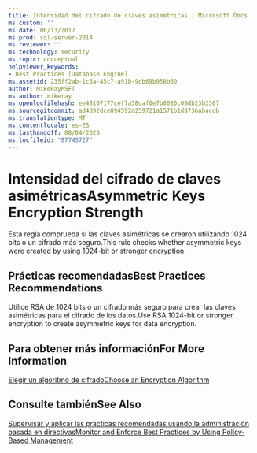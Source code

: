 ```yaml
---
title: Intensidad del cifrado de claves asimétricas | Microsoft Docs
ms.custom: ''
ms.date: 06/13/2017
ms.prod: sql-server-2014
ms.reviewer: ''
ms.technology: security
ms.topic: conceptual
helpviewer_keywords:
- Best Practices [Database Engine]
ms.assetid: 235ff2ab-1c5a-45c7-a91b-9db69b958b60
author: MikeRayMSFT
ms.author: mikeray
ms.openlocfilehash: ee48107177cef7a38daf0e7b0080c08db23b2367
ms.sourcegitcommit: ad4d92dce894592a259721a1571b1d8736abacdb
ms.translationtype: MT
ms.contentlocale: es-ES
ms.lasthandoff: 08/04/2020
ms.locfileid: "87745727"
---
```

# <a name="asymmetric-keys-encryption-strength"></a><span data-ttu-id="b80c2-102">Intensidad del cifrado de claves asimétricas</span><span class="sxs-lookup"><span data-stu-id="b80c2-102">Asymmetric Keys Encryption Strength</span></span>
  <span data-ttu-id="b80c2-103">Esta regla comprueba si las claves asimétricas se crearon utilizando 1024 bits o un cifrado más seguro.</span><span class="sxs-lookup"><span data-stu-id="b80c2-103">This rule checks whether asymmetric keys were created by using 1024-bit or stronger encryption.</span></span>  
  
## <a name="best-practices-recommendations"></a><span data-ttu-id="b80c2-104">Prácticas recomendadas</span><span class="sxs-lookup"><span data-stu-id="b80c2-104">Best Practices Recommendations</span></span>  
 <span data-ttu-id="b80c2-105">Utilice RSA de 1024 bits o un cifrado más seguro para crear las claves asimétricas para el cifrado de los datos.</span><span class="sxs-lookup"><span data-stu-id="b80c2-105">Use RSA 1024-bit or stronger encryption to create asymmetric keys for data encryption.</span></span>  
  
## <a name="for-more-information"></a><span data-ttu-id="b80c2-106">Para obtener más información</span><span class="sxs-lookup"><span data-stu-id="b80c2-106">For More Information</span></span>  
 [<span data-ttu-id="b80c2-107">Elegir un algoritmo de cifrado</span><span class="sxs-lookup"><span data-stu-id="b80c2-107">Choose an Encryption Algorithm</span></span>](../security/encryption/choose-an-encryption-algorithm.md)  
  
## <a name="see-also"></a><span data-ttu-id="b80c2-108">Consulte también</span><span class="sxs-lookup"><span data-stu-id="b80c2-108">See Also</span></span>  
 [<span data-ttu-id="b80c2-109">Supervisar y aplicar las prácticas recomendadas usando la administración basada en directivas</span><span class="sxs-lookup"><span data-stu-id="b80c2-109">Monitor and Enforce Best Practices by Using Policy-Based Management</span></span>](monitor-and-enforce-best-practices-by-using-policy-based-management.md)  
  
  
